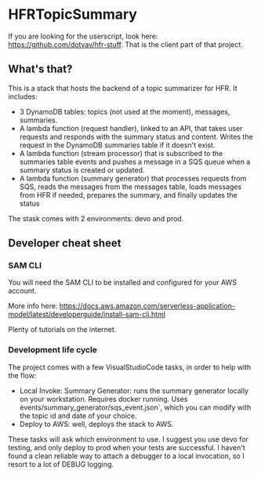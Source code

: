 # HFRTopicSummary

If you are looking for the userscript, look here: https://github.com/dotvav/hfr-stuff. That is the client part of that project.

## What's that?

This is a stack that hosts the backend of a topic summarizer for HFR. It includes:
 
* 3 DynamoDB tables: topics (not used at the moment), messages, summaries.
* A lambda function (request handler), linked to an API, that takes user requests and responds with the summary status and content. Writes the request in the DynamoDB summaries table if it doesn't exist.
* A lambda function (stream processor) that is subscribed to the summaries table events and pushes a message in a SQS queue when a summary status is created or updated.
* A lambda function (summary generator) that processes requests from SQS, reads the messages from the messages table, loads messages from HFR if needed, prepares the summary, and finally updates the status

The stask comes with 2 environments: devo and prod.

## Developer cheat sheet

### SAM CLI
You will need the SAM CLI to be installed and configured for your AWS account.

More info here: https://docs.aws.amazon.com/serverless-application-model/latest/developerguide/install-sam-cli.html

Plenty of tutorials on the internet.

### Development life cycle

The project comes with a few VisualStudioCode tasks, in order to help with the flow:

* Local Invoke: Summary Generator: runs the summary generator locally on your workstation. Requires docker running. Uses èvents/summary_generator/sqs_event.json`, which you can modify with the topic id and date of your choice.
* Deploy to AWS: well, deploys the stack to AWS.

These tasks will ask which environment to use. I suggest you use devo for testing, and only deploy to prod when your tests are successful. I haven't found a clean reliable way to attach a debugger to a local invocation, so I resort to a lot of DEBUG logging.
